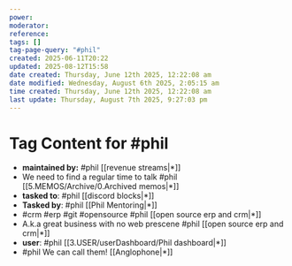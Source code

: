 ```yaml
---
power: 
moderator: 
reference: 
tags: []
tag-page-query: "#phil"
created: 2025-06-11T20:22
updated: 2025-08-12T15:58
date created: Thursday, June 12th 2025, 12:22:08 am
date modified: Wednesday, August 6th 2025, 2:05:15 am
time created: Thursday, June 12th 2025, 12:22:08 am
last update: Thursday, August 7th 2025, 9:27:03 pm
---
```

# Tag Content for #phil
- **maintained by:** #phil [[revenue streams|*]]
- We need to find a regular time to talk #phil [[5.MEMOS/Archive/0.Archived memos|*]]
- **tasked to**: #phil [[discord blocks|*]]
- **Tasked by**: #phil [[Phil Mentoring|*]]
- #crm #erp #git #opensource #phil [[open source erp and crm|*]]
- A.k.a great business with no web prescene #phil [[open source erp and crm|*]]
- **user**: #phil [[3.USER/userDashboard/Phil dashboard|*]]
- #phil We can call them! [[Anglophone|*]]